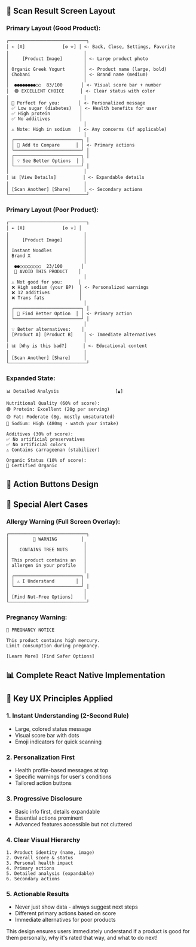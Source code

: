 ## 📱 **Scan Result Screen Layout**

### **Primary Layout (Good Product):**
```
┌─────────────────────────────┐
│ ← [X]              [⚙️ ⭐] │ <- Back, Close, Settings, Favorite
│                            │
│     [Product Image]        │ <- Large product photo
│                            │
│ Organic Greek Yogurt       │ <- Product name (large, bold)
│ Chobani                    │ <- Brand name (medium)
│                            │
│  ●●●●●●●●○○  83/100       │ <- Visual score bar + number
│  🟢 EXCELLENT CHOICE      │ <- Clear status with color
│                            │
│ 👤 Perfect for you:       │ <- Personalized message
│ ✅ Low sugar (diabetes)   │ <- Health benefits for user
│ ✅ High protein           │
│ ✅ No additives           │
│                            │
│ ⚠️ Note: High in sodium   │ <- Any concerns (if applicable)
│                            │
│ ┌─────────────────────────┐ │
│ │ 🔄 Add to Compare      │ │ <- Primary actions
│ └─────────────────────────┘ │
│ ┌─────────────────────────┐ │
│ │ 💡 See Better Options  │ │
│ └─────────────────────────┘ │
│                            │
│ 📊 [View Details]          │ <- Expandable details
│                            │
│ [Scan Another] [Share]     │ <- Secondary actions
└─────────────────────────────┘
```

### **Primary Layout (Poor Product):**
```
┌─────────────────────────────┐
│ ← [X]              [⚙️ ⭐] │
│                            │
│     [Product Image]        │
│                            │
│ Instant Noodles            │
│ Brand X                    │
│                            │
│  ●●○○○○○○○○  23/100       │
│  🔴 AVOID THIS PRODUCT    │
│                            │
│ ⚠️ Not good for you:      │
│ ❌ High sodium (your BP)  │ <- Personalized warnings
│ ❌ 12 additives           │
│ ❌ Trans fats             │
│                            │
│ ┌─────────────────────────┐ │
│ │ 🎯 Find Better Option  │ │ <- Primary action
│ └─────────────────────────┘ │
│                            │
│ 💡 Better alternatives:    │
│ [Product A] [Product B]    │ <- Immediate alternatives
│                            │
│ 📊 [Why is this bad?]      │ <- Educational content
│                            │
│ [Scan Another] [Share]     │
└─────────────────────────────┘
```

### **Expanded State:**
```
📊 Detailed Analysis                     [▲]

Nutritional Quality (60% of score):
🟢 Protein: Excellent (20g per serving)
🟡 Fat: Moderate (8g, mostly unsaturated)  
🔴 Sodium: High (480mg - watch your intake)

Additives (30% of score):
✅ No artificial preservatives
✅ No artificial colors
⚠️ Contains carrageenan (stabilizer)

Organic Status (10% of score):
🌿 Certified Organic
```

## 🎯 **Action Buttons Design**

## 🚨 **Special Alert Cases**

### **Allergy Warning (Full Screen Overlay):**
```
┌─────────────────────────────┐
│         🚨 WARNING         │
│                            │
│    CONTAINS TREE NUTS      │
│                            │
│ This product contains an   │
│ allergen in your profile   │
│                            │
│ ┌─────────────────────────┐ │
│ │ ⚠️ I Understand        │ │
│ └─────────────────────────┘ │
│                            │
│ [Find Nut-Free Options]    │
└─────────────────────────────┘
```

### **Pregnancy Warning:**
```
🤰 PREGNANCY NOTICE

This product contains high mercury.
Limit consumption during pregnancy.

[Learn More] [Find Safer Options]
```

## 📊 **Complete React Native Implementation**

## 🎯 **Key UX Principles Applied**

### **1. Instant Understanding (2-Second Rule)**
- Large, colored status message
- Visual score bar with dots
- Emoji indicators for quick scanning

### **2. Personalization First**
- Health profile-based messages at top
- Specific warnings for user's conditions
- Tailored action buttons

### **3. Progressive Disclosure**
- Basic info first, details expandable
- Essential actions prominent
- Advanced features accessible but not cluttered

### **4. Clear Visual Hierarchy**
```
1. Product identity (name, image)
2. Overall score & status  
3. Personal health impact
4. Primary actions
5. Detailed analysis (expandable)
6. Secondary actions
```

### **5. Actionable Results**
- Never just show data - always suggest next steps
- Different primary actions based on score
- Immediate alternatives for poor products

This design ensures users immediately understand if a product is good for them personally, why it's rated that way, and what to do next!